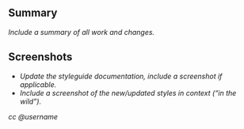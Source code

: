 ## Summary

_Include a summary of all work and changes._

## Screenshots

- _Update the styleguide documentation, include a screenshot if applicable._
- _Include a screenshot of the new/updated styles in context (“in the wild”)._


_cc @username_
